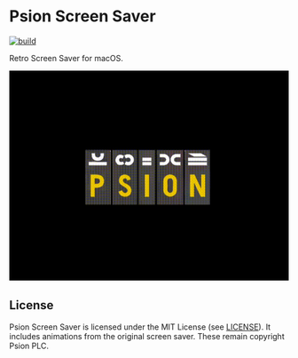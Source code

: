 # Psion Screen Saver

[![build](https://github.com/inseven/psion-screen-saver/actions/workflows/build.yaml/badge.svg)](https://github.com/inseven/psion-screen-saver/actions/workflows/build.yaml)

Retro Screen Saver for macOS.

![](images/preview.gif)

## License

Psion Screen Saver is licensed under the MIT License (see [LICENSE](LICENSE)). It includes animations from the original screen saver. These remain copyright Psion PLC.
